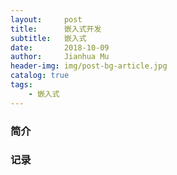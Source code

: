 ```yaml
---
layout:     post
title:      嵌入式开发
subtitle:   嵌入式
date:       2018-10-09
author:     Jianhua Mu
header-img: img/post-bg-article.jpg
catalog: true
tags:
    - 嵌入式
---
```


### 简介

### 记录